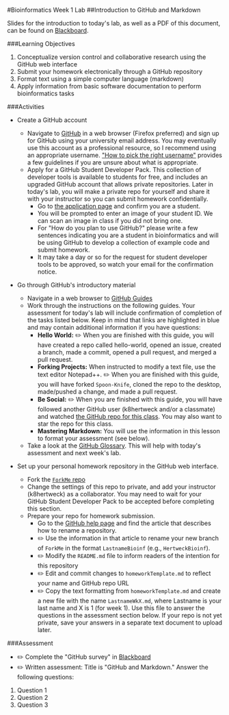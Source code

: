 #Bioinformatics Week 1 Lab
##Introduction to GitHub and Markdown

Slides for the introduction to today's lab, as well as a PDF of this document, can be found on [Blackboard](http://blackboard.uttyler.edu).

###Learning Objectives
1. Conceptualize version control and collaborative research using the GitHub web interface
2. Submit your homework electronically through a GitHub repository
3. Format text using a simple computer language (markdown)
4. Apply information from basic software documentation to perform bioinformatics tasks

###Activities
* Create a GitHub account 
	* Navigate to [GitHub](https://github.com) in a web browser (Firefox preferred) and sign up for GitHub using your university email address. You may eventually use this account as a professional resource, so I recommend using an appropriate username. ["How to pick the right username"](http://www.reputation.com/reputationwatch/articles/how-pick-right-username) provides a few guidelines if you are unsure about what is appropriate.
	* Apply for a GitHub Student Developer Pack. This collection of developer tools is available to students for free, and includes an upgraded GitHub account that allows private repositories. Later in today's lab, you will make a private repo for yourself and share it with your instructor so you can submit homework confidentially.
		* Go to [the application page](https://education.github.com/pack/join) and confirm you are a student. 
		* You will be prompted to enter an image of your student ID. We can scan an image in class if you did not bring one.
		* For "How do you plan to use GitHub?" please write a few sentences indicating you are a student in bioinformatics and will be using GitHub to develop a collection of example code and submit homework.
		* It may take a day or so for the request for student developer tools to be approved, so watch your email for the confirmation notice.

* Go through GitHub's introductory material
	* Navigate in a web browser to [GitHub Guides](https://guides.github.com)
	* Work through the instructions on the following guides. Your assessment for today's lab will include confirmation of completion of the tasks listed below. Keep in mind that links are highlighted in blue and may contain additional information if you have questions:
		* **Hello World:** :pencil2: When you are finished with this guide, you will have created a repo called hello-world, opened an issue, created a branch, made a commit, opened a pull request, and merged a pull request.
		* **Forking Projects:** When instructed to modify a text file, use the text editor Notepad++. :pencil2: When you are finished with this guide, you will have forked `Spoon-Knife`, cloned the repo to the desktop, made/pushed a change, and made a pull request.  
		* **Be Social:** :pencil2: When you are finished with this guide, you will have followed another GitHub user (k8hertweck and/or a classmate) and watched [the GitHub repo for this class](https://github.com/k8hertweck/Bioinformatics). You may also want to star the repo for this class.
		* **Mastering Markdown:** You will use the information in this lesson to format your assessment (see below).
	* Take a look at the [GitHub Glossary](https://help.github.com/articles/github-glossary/). This will help with today's assessment and next week's lab.

* Set up your personal homework repository in the GitHub web interface. 
	* Fork the [`ForkMe` repo](https://github.com/k8hertweck/ForkMe)
	* Change the settings of this repo to private, and add your instructor (k8hertweck) as a collaborator. You may need to wait for your GitHub Student Developer Pack to be accepted before completing this section.
	* Prepare your repo for homework submission.
		* Go to the [GitHub help page](https://help.github.com) and find the article that describes how to rename a repository.
		* :pencil2: Use the information in that article to rename your new branch of `ForkMe` in the format `LastnameBioinf` (e.g., `HertweckBioinf`).
		* :pencil2: Modify the `README.md` file to inform readers of the intention for this repository
		* :pencil2: Edit and commit changes to `homeworkTemplate.md` to reflect your name and GitHub repo URL
		* :pencil2: Copy the text formatting from `homeworkTemplate.md` and create a new file with the name `LastnameWkX.md`, where Lastname is your last name and X is 1 (for week 1). Use this file to answer the questions in the assessment section below. If your repo is not yet private, save your answers in a separate text document to upload later.

###Assessment
* :pencil2: Complete the "GitHub survey" in [Blackboard](http://blackboard.uttyler.edu)
* :pencil2: Written assessment: Title is "GitHub and Markdown." Answer the following questions:
1. Question 1 
2. Question 2
3. Question 3
